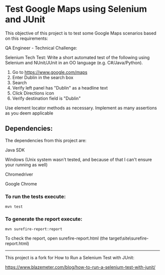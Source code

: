 # Test Google Maps using Selenium and JUnit

This objective of this project is to test some Google Maps scenarios based on this requirements:

QA Engineer - Technical Challenge:

Selenium Tech Test:
Write a short automated test of the following using Selenium and NUnit/JUnit in an
OO language (e.g. C#/Java/Python).
1. Go to https://www.google.com/maps
2. Enter Dublin in the search box
3. Search
4. Verify left panel has "Dublin" as a headline text
5. Click Directions icon
6. Verify destination field is "Dublin"

Use element locator methods as necessary. Implement as many assertions as you deem applicable

## Dependencies:

The dependencies from this project are:

Java SDK

Windows (Unix system wasn't tested, and because of that I can't ensure your running as well)

Chromedriver

Google Chrome

### To run the tests execute:

```
mvn test
```

### To generate the report execute:

```
mvn surefire-report:report
```
To check the report, open surefire-report.html (the target\site\surefire-report.html)

---

This project is a fork for How to Run a Selenium Test with JUnit:

https://www.blazemeter.com/blog/how-to-run-a-selenium-test-with-junit/



